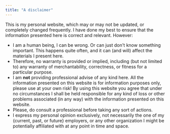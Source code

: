 ```yaml
---
title: "A disclaimer"
---
```

This is my personal website, which may or may not be updated, or completely changed frequently. I have done my best to ensure that the information presented here is correct and relevant. However:
- I am a human being, I can be wrong. Or can just don't know something
  important. This happens quite often, and it can (and will) affect the
  materials I present here.
- Therefore, no warranty is provided or implied, including (but not limited to)
  any warranty of merchantability, correctness, or fitness for a particular
  purpose.
- I am **not** providing professional advise of any kind here. All the
  information presented on this website is for information purposes only, please
  use at your own risk! By using this website you agree that under no
  circumstances I shall be held responsible for any kind of loss or other
  problems associated (in any way) with the information presented on this
  website.
- Please, do consult a professional before taking any sort of actions.
- I express my personal opinion exclusively, not necessarily the one of my
  {current, past, or future} employers, or any other organization I might be
  potentially affiliated with at any point in time and space.
